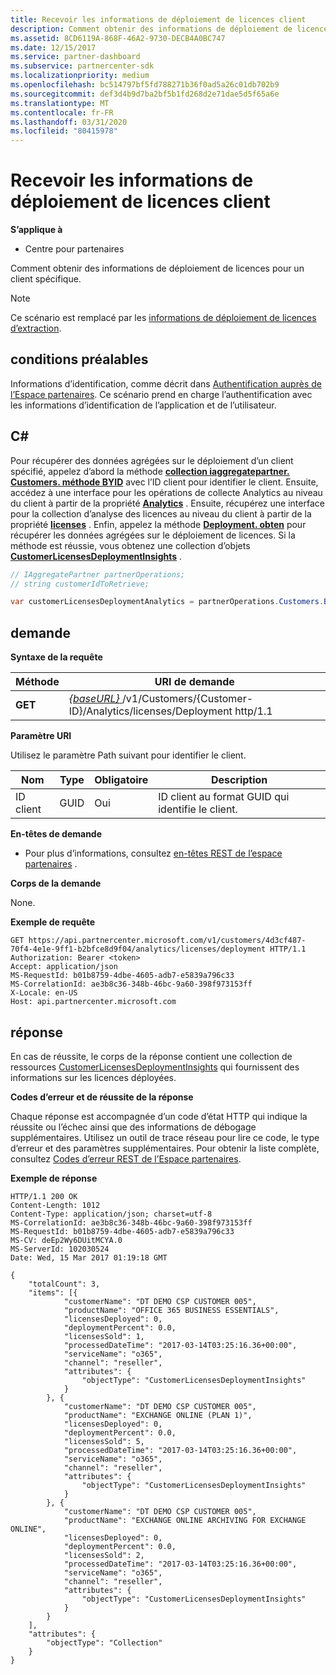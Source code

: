 ```yaml
---
title: Recevoir les informations de déploiement de licences client
description: Comment obtenir des informations de déploiement de licences pour un client spécifique.
ms.assetid: 8CD6119A-868F-46A2-9730-DECB4A0BC747
ms.date: 12/15/2017
ms.service: partner-dashboard
ms.subservice: partnercenter-sdk
ms.localizationpriority: medium
ms.openlocfilehash: bc514797bf5fd788271b36f0ad5a26c01db702b9
ms.sourcegitcommit: def3d4b9d7ba2bf5b1fd268d2e71dae5d5f65a6e
ms.translationtype: MT
ms.contentlocale: fr-FR
ms.lasthandoff: 03/31/2020
ms.locfileid: "80415978"
---
```

# <a name="get-customer-licenses-deployment-information"></a>Recevoir les informations de déploiement de licences client


**S’applique à**

- Centre pour partenaires

Comment obtenir des informations de déploiement de licences pour un client spécifique.

> [!NOTE]
> Ce scénario est remplacé par les [informations de déploiement de licences d’extraction](get-licenses-deployment-information.md).


## <a name="span-idprerequisitesspan-idprerequisitesspan-idprerequisitesprerequisites"></a><span id="Prerequisites"/><span id="prerequisites"/><span id="PREREQUISITES"/>conditions préalables


Informations d’identification, comme décrit dans [Authentification auprès de l’Espace partenaires](partner-center-authentication.md). Ce scénario prend en charge l’authentification avec les informations d’identification de l’application et de l’utilisateur.

## <a name="span-idc_span-idc_c"></a><span id="C_"/><span id="c_"/>C#


Pour récupérer des données agrégées sur le déploiement d’un client spécifié, appelez d’abord la méthode [**collection iaggregatepartner. Customers. méthode BYID**](https://docs.microsoft.com/dotnet/api/microsoft.store.partnercenter.customers.icustomercollection.byid) avec l’ID client pour identifier le client. Ensuite, accédez à une interface pour les opérations de collecte Analytics au niveau du client à partir de la propriété [**Analytics**](https://docs.microsoft.com/dotnet/api/microsoft.store.partnercenter.customers.icustomer.analytics) . Ensuite, récupérez une interface pour la collection d’analyse des licences au niveau du client à partir de la propriété [**licenses**](https://docs.microsoft.com/dotnet/api/microsoft.store.partnercenter.analytics.icustomeranalyticscollection.licenses) . Enfin, appelez la méthode [**Deployment. obten**](https://docs.microsoft.com/dotnet/api/microsoft.store.partnercenter.genericoperations.ientireentitycollectionretrievaloperations-2.get) pour récupérer les données agrégées sur le déploiement de licences. Si la méthode est réussie, vous obtenez une collection d’objets [**CustomerLicensesDeploymentInsights**](https://docs.microsoft.com/dotnet/api/microsoft.store.partnercenter.models.analytics.customerlicensesdeploymentinsights) .

``` csharp
// IAggregatePartner partnerOperations;
// string customerIdToRetrieve;

var customerLicensesDeploymentAnalytics = partnerOperations.Customers.ById(customerIdToRetrieve).Analytics.Licenses.Deployment.Get();
```

## <a name="span-idrequestspan-idrequestspan-idrequestrequest"></a><span id="Request"/><span id="request"/><span id="REQUEST"/>demande


**Syntaxe de la requête**

| Méthode  | URI de demande                                                                                                   |
|---------|---------------------------------------------------------------------------------------------------------------|
| **GET** | [ *{baseURL}* ](partner-center-rest-urls.md)/v1/Customers/{Customer-ID}/Analytics/licenses/Deployment http/1.1 |

 

**Paramètre URI**

Utilisez le paramètre Path suivant pour identifier le client.

| Nom        | Type | Obligatoire | Description                                                |
|-------------|------|----------|------------------------------------------------------------|
| ID client | GUID | Oui      | ID client au format GUID qui identifie le client. |

 

**En-têtes de demande**

- Pour plus d’informations, consultez [en-têtes REST de l’espace partenaires](headers.md) .

**Corps de la demande**

None.

**Exemple de requête**

```http
GET https://api.partnercenter.microsoft.com/v1/customers/4d3cf487-70f4-4e1e-9ff1-b2bfce8d9f04/analytics/licenses/deployment HTTP/1.1
Authorization: Bearer <token>
Accept: application/json
MS-RequestId: b01b8759-4dbe-4605-adb7-e5839a796c33
MS-CorrelationId: ae3b8c36-348b-46bc-9a60-398f973153ff
X-Locale: en-US
Host: api.partnercenter.microsoft.com
```

## <a name="span-idresponsespan-idresponsespan-idresponseresponse"></a><span id="Response"/><span id="response"/><span id="RESPONSE"/>réponse


En cas de réussite, le corps de la réponse contient une collection de ressources [CustomerLicensesDeploymentInsights](analytics-resources.md#customerlicensesdeploymentinsights) qui fournissent des informations sur les licences déployées.

**Codes d’erreur et de réussite de la réponse**

Chaque réponse est accompagnée d’un code d’état HTTP qui indique la réussite ou l’échec ainsi que des informations de débogage supplémentaires. Utilisez un outil de trace réseau pour lire ce code, le type d’erreur et des paramètres supplémentaires. Pour obtenir la liste complète, consultez [Codes d’erreur REST de l’Espace partenaires](error-codes.md).

**Exemple de réponse**

```http
HTTP/1.1 200 OK
Content-Length: 1012
Content-Type: application/json; charset=utf-8
MS-CorrelationId: ae3b8c36-348b-46bc-9a60-398f973153ff
MS-RequestId: b01b8759-4dbe-4605-adb7-e5839a796c33
MS-CV: deEp2Wy6DUitMCYA.0
MS-ServerId: 102030524
Date: Wed, 15 Mar 2017 01:19:18 GMT

{
    "totalCount": 3,
    "items": [{
            "customerName": "DT DEMO CSP CUSTOMER 005",
            "productName": "OFFICE 365 BUSINESS ESSENTIALS",
            "licensesDeployed": 0,
            "deploymentPercent": 0.0,
            "licensesSold": 1,
            "processedDateTime": "2017-03-14T03:25:16.36+00:00",
            "serviceName": "o365",
            "channel": "reseller",
            "attributes": {
                "objectType": "CustomerLicensesDeploymentInsights"
            }
        }, {
            "customerName": "DT DEMO CSP CUSTOMER 005",
            "productName": "EXCHANGE ONLINE (PLAN 1)",
            "licensesDeployed": 0,
            "deploymentPercent": 0.0,
            "licensesSold": 5,
            "processedDateTime": "2017-03-14T03:25:16.36+00:00",
            "serviceName": "o365",
            "channel": "reseller",
            "attributes": {
                "objectType": "CustomerLicensesDeploymentInsights"
            }
        }, {
            "customerName": "DT DEMO CSP CUSTOMER 005",
            "productName": "EXCHANGE ONLINE ARCHIVING FOR EXCHANGE ONLINE",
            "licensesDeployed": 0,
            "deploymentPercent": 0.0,
            "licensesSold": 2,
            "processedDateTime": "2017-03-14T03:25:16.36+00:00",
            "serviceName": "o365",
            "channel": "reseller",
            "attributes": {
                "objectType": "CustomerLicensesDeploymentInsights"
            }
        }
    ],
    "attributes": {
        "objectType": "Collection"
    }
}
```

 

 





